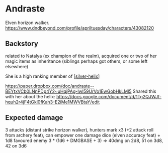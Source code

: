 # Andraste
Elven horizon walker.
https://www.dndbeyond.com/profile/apriltuesday/characters/43082120

## Backstory
related to Natalya (ex champion of the realm), acquired one or two of her magic items as inheritance (siblings perhaps got others, or some left elsewhere)

She is a high ranking member of [[silver-helix]]

https://paper.dropbox.com/doc/andraste--BEYtxVCb0LNnPDp4Y2~uHqjPAg-lwI59UrVo1EwGobHkLMl5
Shared this with her about the helix:
https://docs.google.com/document/d/1Tg2QJWJf-hquh2r4jF4tGkl0fKah3-E2iMe1MWVBtaY/edit

## Expected damage
3 attacks (distant strike horizon walker), hunters mark x3 (+2 attack roll from archery feat), can empower one damage dice (elven accuracy feat) + 1d8 favoured enemy
3 * (1d6 + DMGBASE + 3) => 40dmg on 2d8, 51 on 3d8, 42 on 3d6

[//begin]: # "Autogenerated link references for markdown compatibility"
[silver-helix]: ../factions/silver-helix "Silver Helix"
[//end]: # "Autogenerated link references"

